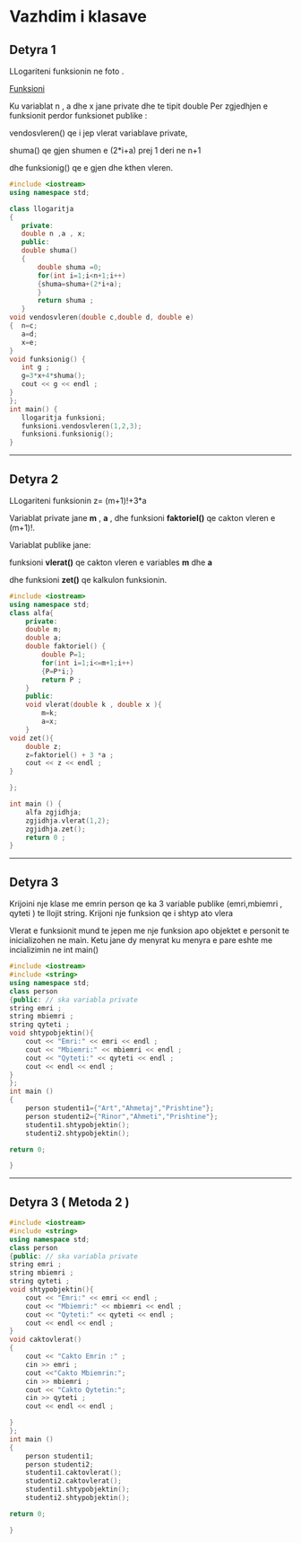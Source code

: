 # **Vazhdim i klasave** 

## Detyra 1 
LLogariteni funksionin ne foto .

[Funksioni](https://imgur.com/a/ur9njiF)

Ku variablat n , a dhe x jane private dhe te tipit double 
Per zgjedhjen e funksionit perdor  funksionet publike : 

vendosvleren() qe i jep vlerat variablave private,

 shuma() qe gjen shumen e (2*i+a) prej 1 deri ne n+1 

 dhe funksionig() qe e gjen dhe kthen vleren.
 
 ```cpp
#include <iostream>
using namespace std;

class llogaritja
{
    private:
    double n ,a , x; 
    public:
    double shuma() 
    {
        double shuma =0;
        for(int i=1;i<n+1;i++)
        {shuma=shuma+(2*i+a);
        }
        return shuma ;
    }
void vendosvleren(double c,double d, double e)
{  n=c;
    a=d;
    x=e;
}
void funksionig() {
    int g ;
    g=3*x+4*shuma();
    cout << g << endl ;
}
};
int main() { 
    llogaritja funksioni;
    funksioni.vendosvleren(1,2,3);
    funksioni.funksionig();
}
```
---
## Detyra 2 
LLogariteni funksionin z= (m+1)!+3*a


Variablat private jane **m** , **a**  , dhe funksioni **faktoriel()** qe cakton vleren e (m+1)!.

Variablat publike jane:

 funksioni **vlerat()** qe cakton vleren e  variables **m** dhe **a**

 dhe funksioni **zet()** qe kalkulon funksionin.



```cpp
#include <iostream>
using namespace std;
class alfa{
    private:
    double m;
    double a;
    double faktoriel() {
        double P=1;
        for(int i=1;i<=m+1;i++)
        {P=P*i;}
        return P ;
    }
    public:
    void vlerat(double k , double x ){
        m=k;
        a=x;
    }
void zet(){
    double z;
    z=faktoriel() + 3 *a ;
    cout << z << endl ;
}

};

int main () {
    alfa zgjidhja;
    zgjidhja.vlerat(1,2); 
    zgjidhja.zet();
    return 0 ;
}

```
---
## Detyra 3
Krijoini nje klase me emrin person qe ka 3 variable publike (emri,mbiemri , qyteti ) te llojit string.
Krijoni nje funksion qe i shtyp ato vlera 

 Vlerat e funksionit mund te jepen me nje funksion apo objektet e personit te inicializohen ne main.
 Ketu jane dy menyrat ku menyra e pare eshte me incializimin ne int main()
```cpp
#include <iostream>
#include <string>
using namespace std; 
class person       
{public: // ska variabla private 
string emri ;
string mbiemri ;
string qyteti ;
void shtypobjektin(){
    cout << "Emri:" << emri << endl ;
    cout << "Mbiemri:" << mbiemri << endl ;
    cout << "Qyteti:" << qyteti << endl ;
    cout << endl << endl ;  
}
};
int main () 
{
    person studenti1={"Art","Ahmetaj","Prishtine"};
    person studenti2={"Rinor","Ahmeti","Prishtine"};
    studenti1.shtypobjektin();
    studenti2.shtypobjektin();

return 0;

}
```
---

## Detyra 3 ( Metoda 2 )
```cpp
#include <iostream>
#include <string>
using namespace std; 
class person       
{public: // ska variabla private 
string emri ;
string mbiemri ;
string qyteti ;
void shtypobjektin(){
    cout << "Emri:" << emri << endl ;
    cout << "Mbiemri:" << mbiemri << endl ;
    cout << "Qyteti:" << qyteti << endl ;
    cout << endl << endl ;  
}
void caktovlerat()
{
    cout << "Cakto Emrin :" ; 
    cin >> emri ;
    cout <<"Cakto Mbiemrin:";
    cin >> mbiemri ;
    cout << "Cakto Qytetin:";
    cin >> qyteti ;
    cout << endl << endl ; 

}
};
int main () 
{
    person studenti1;
    person studenti2;
    studenti1.caktovlerat();
    studenti2.caktovlerat();
    studenti1.shtypobjektin();
    studenti2.shtypobjektin();

return 0;

}
```
